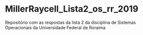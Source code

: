 # MillerRaycell_Lista2_os_rr_2019
Repositório com as respostas da lista 2 da disciplina de Sistemas Operacionais da Universidade Federal de Roraima
